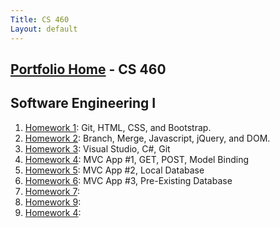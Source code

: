 ```yaml
---
Title: CS 460
Layout: default
---
```

## [Portfolio Home](https://mgeorgebrown89.github.io/CS-Portfolio/) - CS 460
## Software Engineering I

1. [Homework 1](hw1): Git, HTML, CSS, and Bootstrap.
2. [Homework 2](hw2): Branch, Merge, Javascript, jQuery, and DOM.
3. [Homework 3](hw3): Visual Studio, C#, Git 
4. [Homework 4](hw4): MVC App #1, GET, POST, Model Binding
5. [Homework 5](hw5): MVC App #2, Local Database
6. [Homework 6](hw6): MVC App #3, Pre-Existing Database
7. [Homework 7](hw7):
8. [Homework 9](hw8):
9. [Homework 4](hw9):
